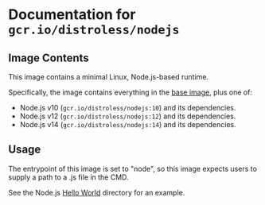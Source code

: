 # Documentation for `gcr.io/distroless/nodejs`

## Image Contents

This image contains a minimal Linux, Node.js-based runtime.

Specifically, the image contains everything in the [base image](../../base/README.md), plus one of:

- Node.js v10 (`gcr.io/distroless/nodejs:10`) and its dependencies.
- Node.js v12 (`gcr.io/distroless/nodejs:12`) and its dependencies.
- Node.js v14 (`gcr.io/distroless/nodejs:14`) and its dependencies.

## Usage

The entrypoint of this image is set to "node", so this image expects users to supply a path to a .js file in the CMD.

See the Node.js [Hello World](../../examples/nodejs/) directory for an example.
